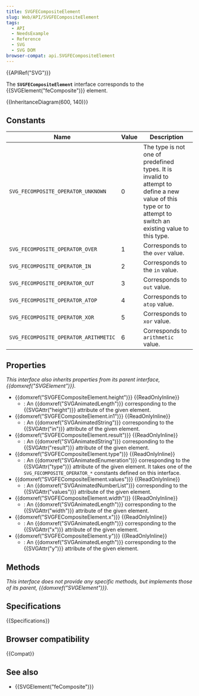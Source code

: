 ```yaml
---
title: SVGFECompositeElement
slug: Web/API/SVGFECompositeElement
tags:
  - API
  - NeedsExample
  - Reference
  - SVG
  - SVG DOM
browser-compat: api.SVGFECompositeElement
---
```

{{APIRef("SVG")}}

The **`SVGFECompositeElement`** interface corresponds to the {{SVGElement("feComposite")}} element.

{{InheritanceDiagram(600, 140)}}

## Constants

| Name                                  | Value | Description                                                                                                                                                  |
| ------------------------------------- | ----- | ------------------------------------------------------------------------------------------------------------------------------------------------------------ |
| `SVG_FECOMPOSITE_OPERATOR_UNKNOWN`    | 0     | The type is not one of predefined types. It is invalid to attempt to define a new value of this type or to attempt to switch an existing value to this type. |
| `SVG_FECOMPOSITE_OPERATOR_OVER`       | 1     | Corresponds to the `over` value.                                                                                                                             |
| `SVG_FECOMPOSITE_OPERATOR_IN`         | 2     | Corresponds to the `in` value.                                                                                                                               |
| `SVG_FECOMPOSITE_OPERATOR_OUT`        | 3     | Corresponds to `out` value.                                                                                                                                  |
| `SVG_FECOMPOSITE_OPERATOR_ATOP`       | 4     | Corresponds to `atop` value.                                                                                                                                 |
| `SVG_FECOMPOSITE_OPERATOR_XOR`        | 5     | Corresponds to `xor` value.                                                                                                                                  |
| `SVG_FECOMPOSITE_OPERATOR_ARITHMETIC` | 6     | Corresponds to `arithmetic` value.                                                                                                                           |

## Properties

_This interface also inherits properties from its parent interface, {{domxref("SVGElement")}}._

- {{domxref("SVGFECompositeElement.height")}} {{ReadOnlyInline}}
  - : An {{domxref("SVGAnimatedLength")}} corresponding to the {{SVGAttr("height")}} attribute of the given element.
- {{domxref("SVGFECompositeElement.in1")}} {{ReadOnlyInline}}
  - : An {{domxref("SVGAnimatedString")}} corresponding to the {{SVGAttr("in")}} attribute of the given element.
- {{domxref("SVGFECompositeElement.result")}} {{ReadOnlyInline}}
  - : An {{domxref("SVGAnimatedString")}} corresponding to the {{SVGAttr("result")}} attribute of the given element.
- {{domxref("SVGFECompositeElement.type")}} {{ReadOnlyInline}}
  - : An {{domxref("SVGAnimatedEnumeration")}} corresponding to the {{SVGAttr("type")}} attribute of the given element. It takes one of the `SVG_FECOMPOSITE_OPERATOR_*` constants defined on this interface.
- {{domxref("SVGFECompositeElement.values")}} {{ReadOnlyInline}}
  - : An {{domxref("SVGAnimatedNumberList")}} corresponding to the {{SVGAttr("values")}} attribute of the given element.
- {{domxref("SVGFECompositeElement.width")}} {{ReadOnlyInline}}
  - : An {{domxref("SVGAnimatedLength")}} corresponding to the {{SVGAttr("width")}} attribute of the given element.
- {{domxref("SVGFECompositeElement.x")}} {{ReadOnlyInline}}
  - : An {{domxref("SVGAnimatedLength")}} corresponding to the {{SVGAttr("x")}} attribute of the given element.
- {{domxref("SVGFECompositeElement.y")}} {{ReadOnlyInline}}
  - : An {{domxref("SVGAnimatedLength")}} corresponding to the {{SVGAttr("y")}} attribute of the given element.

## Methods

_This interface does not provide any specific methods, but implements those of its parent, {{domxref("SVGElement")}}._

## Specifications

{{Specifications}}

## Browser compatibility

{{Compat}}

## See also

- {{SVGElement("feComposite")}}
